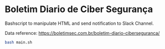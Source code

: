 # Boletim Diario de Ciber Segurança

Bashscript to manipulate HTML and send notification to Slack Channel.

Data reference: https://boletimsec.com.br/boletim-diario-ciberseguranca/

```bash
bash main.sh
```
